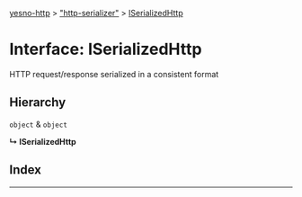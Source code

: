 [yesno-http](../README.md) > ["http-serializer"](../modules/_http_serializer_.md) > [ISerializedHttp](../interfaces/_http_serializer_.iserializedhttp.md)

# Interface: ISerializedHttp

HTTP request/response serialized in a consistent format

## Hierarchy

  `object` & `object`

**↳ ISerializedHttp**

## Index

---

